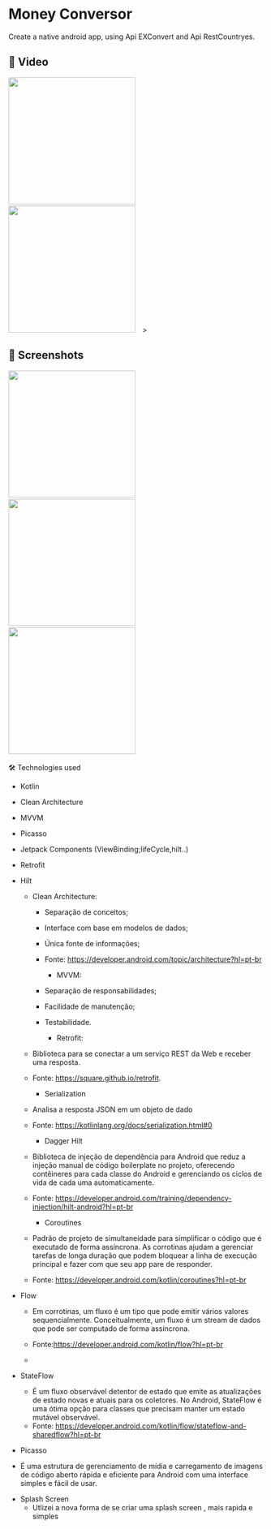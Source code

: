 # Money Conversor 

Create a native android app, using Api EXConvert and Api RestCountryes.


## :movie_camera: Video
<img src="https://github.com/user-attachments/assets/33dcb7c6-0450-4a6c-a588-0ce329e11d50" width="250">&emsp;<img src="https://github.com/user-attachments/assets/3394c92e-3d11-4cc8-8fee-8aa88caaae2b" width="250">&emsp;>
## :camera_flash: Screenshots
<img src="https://github.com/user-attachments/assets/0cd4372f-3e2a-4adb-9aea-8e2dbd5eb54f" width="250">&emsp;
<img src="https://github.com/user-attachments/assets/634f91d8-d7e1-4f81-b2b8-441916f08f7b" width="250">&emsp;
<img src="https://github.com/user-attachments/assets/c7cb9409-c077-401e-9bdd-ac535d3aaa72" width="250">&emsp;




🛠️ Technologies used

- Kotlin
- Clean Architecture
- MVVM
- Picasso
- Jetpack Components (ViewBinding;lifeCycle,hilt..)
- Retrofit
- Hilt

  * Clean Architecture:
    - Separação de conceitos;
    - Interface com base em modelos de dados;
    - Única fonte de informações;
    - Fonte: https://developer.android.com/topic/architecture?hl=pt-br
   
      * MVVM:
    - Separação de responsabilidades;
    - Facilidade de manutenção;
    - Testabilidade.
      
       
         * Retrofit:
  - Biblioteca para se conectar a um serviço REST da Web e receber uma resposta.
  - Fonte: https://square.github.io/retrofit.

 
    * Serialization
  - Analisa a resposta JSON em um objeto de dado
  - Fonte: https://kotlinlang.org/docs/serialization.html#0

 
    * Dagger Hilt
  - Biblioteca de injeção de dependência para Android que reduz a injeção manual de código boilerplate no projeto, oferecendo contêineres para cada classe do Android e gerenciando os ciclos de vida de cada uma automaticamente. 
  - Fonte: https://developer.android.com/training/dependency-injection/hilt-android?hl=pt-br

 
    * Coroutines
  - Padrão de projeto de simultaneidade para simplificar o código que é executado de forma assíncrona. As corrotinas ajudam a gerenciar tarefas de longa duração que podem bloquear a linha de execução principal e fazer com que seu app pare de responder.
  - Fonte: https://developer.android.com/kotlin/coroutines?hl=pt-br

 
* Flow 
  - Em corrotinas, um fluxo é um tipo que pode emitir vários valores sequencialmente. Conceitualmente, um fluxo é um stream de dados que pode ser computado de forma assíncrona.
  - Fonte:https://developer.android.com/kotlin/flow?hl=pt-br
 
  - 
* StateFlow
  - É um fluxo observável detentor de estado que emite as atualizações de estado novas e atuais para os coletores. No Android, StateFlow é uma ótima opção para classes que precisam manter um estado mutável observável.
  - Fonte: https://developer.android.com/kotlin/flow/stateflow-and-sharedflow?hl=pt-br

  
 * Picasso 
  - É uma estrutura de gerenciamento de mídia e carregamento de imagens de código aberto rápida e eficiente para Android com uma  interface simples e fácil de usar.

 * Splash Screen
   - Utlizei a nova forma de se criar uma splash screen , mais rapida e simples 

